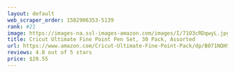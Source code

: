 ```yaml
---
layout: default 
﻿web_scraper_order: 1582906353-5139
rank: #21
image: https://images-na.ssl-images-amazon.com/images/I/71O3cRDqwyL.jpg
title: Cricut Ultimate Fine Point Pen Set, 30 Pack, Assorted
url: https://www.amazon.com/Cricut-Ultimate-Fine-Point-Pack/dp/B071NQHS6Z/ref=zg_mw_arts-crafts_21?_encoding=UTF8&psc=1&refRID=AC0VFVM6SB4FTE33VGXN
reviews: 4.8 out of 5 stars
price: $20.55 
---
```

